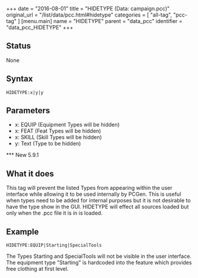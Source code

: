 +++
date = "2016-08-01"
title = "HIDETYPE (Data: campaign.pcc)"
original_url = "/list/data/pcc.html#hidetype"
categories = [ "all-tag", "pcc-tag" ]
[menu.main]
    name = "HIDETYPE"
    parent = "data_pcc"
    identifier = "data_pcc_HIDETYPE"
+++

## Status

None

## Syntax

`HIDETYPE:x|y|y`

## Parameters

-   x: EQUIP (Equipment Types will be hidden)
-   x: FEAT (Feat Types will be hidden)
-   x: SKILL (Skill Types will be hidden)
-   y: Text (Type to be hidden)



<span id="hidetype"></span> \*\*\* New 5.9.1

What it does
------------

This tag will prevent the listed Types from appearing within the user
interface while allowing it to be used internally by PCGen. This is
useful when types need to be added for internal purposes but it is not
desirable to have the type show in the GUI. HIDETYPE will effect all
sources loaded but only when the .pcc file it is in is loaded.

Example
-------

`HIDETYPE:EQUIP|Starting|SpecialTools`

The Types Starting and SpecialTools will not be visible in the user
interface. The equipment type "Starting" is hardcoded into the feature
which provides free clothing at first level.

